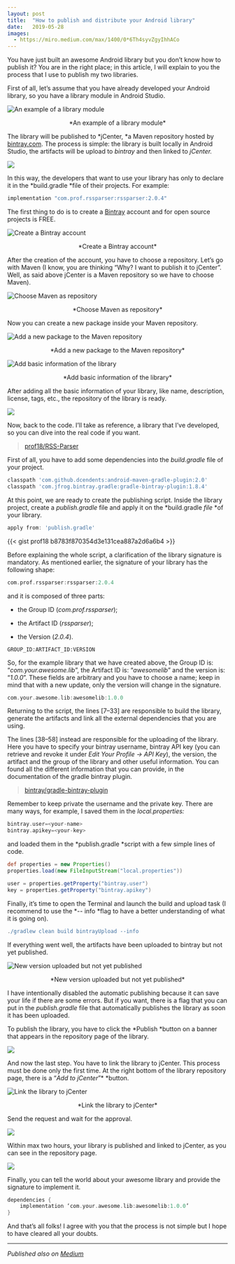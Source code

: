 ```yaml
---
layout: post
title:  "How to publish and distribute your Android library"
date:   2019-05-28
images:
  - https://miro.medium.com/max/1400/0*6Th4syvZgyIhhACo
---
```


You have just built an awesome Android library but you don’t know how to publish it? You are in the right place; in this article, I will explain to you the process that I use to publish my two libraries.

First of all, let’s assume that you have already developed your Android library, so you have a library module in Android Studio.

![An example of a library module](https://cdn-images-1.medium.com/max/2000/1*FoYazVYDj5FlCpQuX88v9w.png)
<center>*An example of a library module*</center>

The library will be published to *jCenter, *a Maven repository hosted by [bintray.com](http://www.bintray.com). The process is simple: the library is built locally in Android Studio, the artifacts will be upload to *bintray* and then linked to *jCenter.*

![](https://cdn-images-1.medium.com/max/2000/1*iExRbQhqoflgn3mJjuwY7w.png)

In this way, the developers that want to use your library has only to declare it in the *build.gradle *file of their projects. For example:

```gradle
implementation "com.prof.rssparser:rssparser:2.0.4"
```

The first thing to do is to create a [Bintray](https://bintray.com/) account and for open source projects is FREE.

![Create a Bintray account](https://cdn-images-1.medium.com/max/2000/1*_tBskl_JTR6UbEYZD0sSpg.png)
<center>*Create a Bintray account*</center>

After the creation of the account, you have to choose a repository. Let’s go with Maven (I know, you are thinking “Why? I want to publish it to jCenter”. Well, as said above jCenter is a Maven repository so we have to choose Maven).

![Choose Maven as repository](https://cdn-images-1.medium.com/max/2000/1*iGCmnnoRg0WIAE8Qywaodg.png)
<center>*Choose Maven as repository*</center>

Now you can create a new package inside your Maven repository.

![Add a new package to the Maven repository](https://cdn-images-1.medium.com/max/2000/1*PP8lVgEaoTzjaOqmrC2Isw.png)
<center>*Add a new package to the Maven repository*</center>

![Add basic information of the library](https://cdn-images-1.medium.com/max/2000/1*dZhP4R7gzMTVzdkriYFzHw.png)
<center>*Add basic information of the library*</center>

After adding all the basic information of your library, like name, description, license, tags, etc., the repository of the library is ready.

![](https://cdn-images-1.medium.com/max/2000/1*CYoMvJQtZu3i3PSgiB74Bw.png)

Now, back to the code. I’ll take as reference, a library that I’ve developed, so you can dive into the real code if you want.

> [prof18/RSS-Parser](https://github.com/prof18/RSS-Parser)

First of all, you have to add some dependencies into the *build.gradle* file of your project.

```gradle
classpath 'com.github.dcendents:android-maven-gradle-plugin:2.0'
classpath 'com.jfrog.bintray.gradle:gradle-bintray-plugin:1.8.4'
```

At this point, we are ready to create the publishing script. Inside the library project, create a *publish.gradle* file and apply it on the *build.gradle *file* *of your library.

```gradle
apply from: 'publish.gradle'
```

{{< gist prof18 b8783f870354d3e131cea887a2d6a6b4 >}}

Before explaining the whole script, a clarification of the library signature is mandatory. As mentioned earlier, the signature of your library has the following shape:

```gradle
com.prof.rssparser:rssparser:2.0.4
```

and it is composed of three parts:

* the Group ID (*com.prof.rssparser*);

* the Artifact ID (*rssparser*);

* the Version (*2.0.4*).


```
GROUP_ID:ARTIFACT_ID:VERSION
```

So, for the example library that we have created above, the Group ID is: “*com.your.awesome.lib*”, the Artifact ID is: “*awesomelib*” and the version is: “*1.0.0*”. These fields are arbitrary and you have to choose a name; keep in mind that with a new update, only the version will change in the signature.

```gradle
com.your.awesome.lib:awesomelib:1.0.0
```

Returning to the script, the lines [7–33] are responsible to build the library, generate the artifacts and link all the external dependencies that you are using.

The lines [38–58] instead are responsible for the uploading of the library. Here you have to specify your bintray username, bintray API key (you can retrieve and revoke it under *Edit Your Profile -> API Key*), the version, the artifact and the group of the library and other useful information. You can found all the different information that you can provide, in the documentation of the gradle bintray plugin.

> [bintray/gradle-bintray-plugin](https://github.com/bintray/gradle-bintray-plugin)

Remember to keep private the username and the private key. There are many ways, for example, I saved them in the *local.properties:*

```gradle
bintray.user=<your-name>
bintray.apikey=<your-key>
```

and loaded them in the *publish.gradle *script with a few simple lines of code.

```gradle
def properties = new Properties()
properties.load(new FileInputStream("local.properties"))

user = properties.getProperty("bintray.user")    
key = properties.getProperty("bintray.apikey")
```

Finally, it’s time to open the Terminal and launch the build and upload task (I recommend to use the *-- info *flag to have a better understanding of what it is going on).

```gradle
./gradlew clean build bintrayUpload --info
```

If everything went well, the artifacts have been uploaded to bintray but not yet published.

![New version uploaded but not yet published](https://cdn-images-1.medium.com/max/2000/1*mQwixMjhUz7JUiyyDnHPyw.png)
<center>*New version uploaded but not yet published*</center>

I have intentionally disabled the automatic publishing because it can save your life if there are some errors. But if you want, there is a flag that you can put in the *publish.gradle* file that automatically publishes the library as soon it has been uploaded.

To publish the library, you have to click the *Publish *button on a banner that appears in the repository page of the library.

![](https://cdn-images-1.medium.com/max/2000/1*-B3JOLzBAO6-sQu7A3nHKg.png)

And now the last step. You have to link the library to jCenter. This process must be done only the first time. At the right bottom of the library repository page, there is a “*Add to jCenter*”* *button.

![Link the library to jCenter](https://cdn-images-1.medium.com/max/2000/1*D9LScYGoESnPK3VJ-TRRjA.png)
<center>*Link the library to jCenter*</center>

Send the request and wait for the approval.

![](https://cdn-images-1.medium.com/max/2000/1*pgF7SwSRMTh_VfitSncemQ.png)

Within max two hours, your library is published and linked to jCenter, as you can see in the repository page.

![](https://cdn-images-1.medium.com/max/2000/1*Tmp88sDZCNhYphsK_fA29g.png)

Finally, you can tell the world about your awesome library and provide the signature to implement it.

```gradle
dependencies { 
    implementation ‘com.your.awesome.lib:awesomelib:1.0.0’ 
}
```

And that’s all folks! I agree with you that the process is not simple but I hope to have cleared all your doubts.

----

*Published also on [Medium](https://medium.com/swlh/how-to-publish-and-distribute-your-android-library-ce845c68c7f7)*
